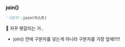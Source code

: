 <!-- @format -->

### join()

```python
'구분자'.join(리스트)
```

🔆 자꾸 헷갈리는 거..

- join() 안에 구분자를 넣는게 아니라 구분자를 가장 앞에!!!!!
